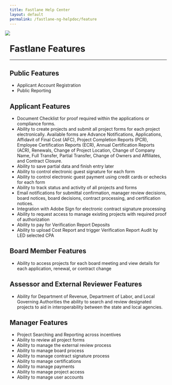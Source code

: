 ```yaml
---
title: Fastlane Help Center
layout: default
permalink: /fastlane-ng-helpdoc/feature
---
```


<div style="margin-left:-15px; margin-bottom: -15px;" class="wow zoomIn"><a name="feature"></a>
  <img src="https://storage.googleapis.com/fastlane-public-files/Images/HelpImages/br-skyline-01.png" class="img-responsive"/>
</div>

# **Fastlane Features** 

------



## Public Features<a name="public"></a>

- Applicant Account Registration
- Public Reporting

## Applicant Features<a name="app"></a>

- Document Checklist for proof required within the applications or compliance forms.
- Ability to create projects and submit all project forms for each project electronically. Available forms are Advance Notifications, Applications, Affidavit of Final Cost (AFC), Project Completion Reports (PCR), Employee Certification Reports (ECR), Annual Certification Reports (ACR), Renewals, Change of Project Location, Change of Company Name, Full Transfer, Partial Transfer, Change of Owners and Affiliates, and Contract Closure.
- Ability to save partial data and finish entry later
- Ability to control electronic guest signature for each form
- Ability to control electronic guest payment using credit cards or echecks for each form
- Ability to track status and activity of all projects and forms
- Email notifications for submittal confirmation, manager review decisions, board notices, board decisions, contract processing, and certification notices.
- Integration with Adobe Sign for electronic contract signature processing
- Ability to request access to manage existing projects with required proof of authorization
- Ability to pay for Verification Report Deposits
- Ability to upload Cost Report and trigger Verification Report Audit by LED selected CPA

## Board Member Features<a name="board"></a>

- Ability to access projects for each board meeting and view details for each application, renewal, or contract change

## Assessor and External Reviewer Features<a name="aer"></a>

- Ability for Department of Revenue, Department of Labor, and Local Governing Authorities the ability to search and review designated projects to aid in interoperability between the state and local agencies.

## Manager Features <a name="manager"></a>

- Project Searching and Reporting across incentives
- Ability to review all project forms
- Ability to manage the external review process
- Ability to manage board process
- Ability to manage contract signature process
- Ability to manage certifications
- Ability to manage payments
- Ability to manage project access
- Ability to manage user accounts